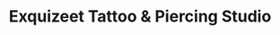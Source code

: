 ---
title: "Exquizeet Tattoo & Piercing Studio"
url: /brampton/exquizeet-tattoo-und-piercing-studio/
shop: Tattoo
---